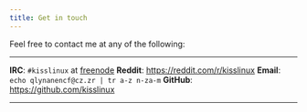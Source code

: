 ```yaml
---
title: Get in touch
---
```


Feel free to contact me at any of the following:

-----------     ------
**IRC**:        `#kisslinux` at [freenode](https://freenode.net)
**Reddit**:     <https://reddit.com/r/kisslinux>
**Email**:      `echo qlynanencf@cz.zr | tr a-z n-za-m`
**GitHub**:     <https://github.com/kisslinux>
-----------     ------
